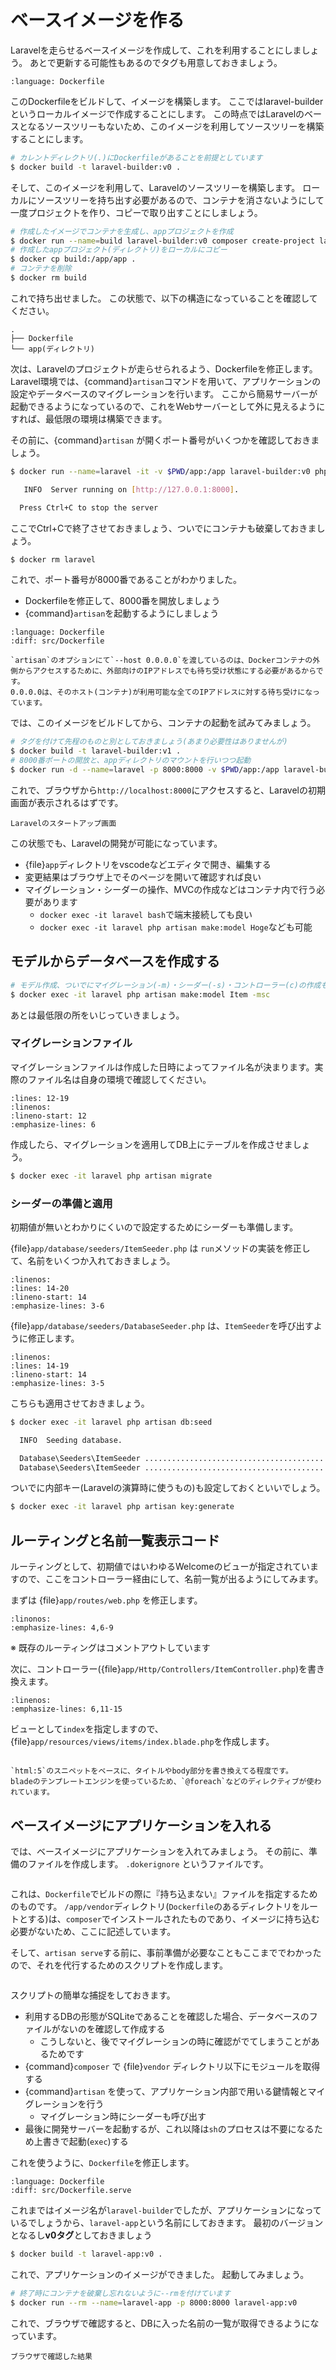 # ベースイメージを作る

Laravelを走らせるベースイメージを作成して、これを利用することにしましょう。
あとで更新する可能性もあるのでタグも用意しておきましょう。

```{literalinclude} src/Dockerfile
:language: Dockerfile
```

このDockerfileをビルドして、イメージを構築します。
ここではlaravel-builderというローカルイメージで作成することにします。
この時点ではLaravelのベースとなるソースツリーもないため、このイメージを利用してソースツリーを構築することにします。

```bash
# カレントディレクトリ(.)にDockerfileがあることを前提としています
$ docker build -t laravel-builder:v0 .
```

そして、このイメージを利用して、Laravelのソースツリーを構築します。
ローカルにソースツリーを持ち出す必要があるので、コンテナを消さないようにして一度プロジェクトを作り、コピーで取り出すことにしましょう。

```bash
# 作成したイメージでコンテナを生成し、appプロジェクトを作成
$ docker run --name=build laravel-builder:v0 composer create-project laravel/laravel app
# 作成したappプロジェクト(ディレクトリ)をローカルにコピー
$ docker cp build:/app/app .
# コンテナを削除
$ docker rm build
```

これで持ち出せました。
この状態で、以下の構造になっていることを確認してください。


```
.
├── Dockerfile
└── app(ディレクトリ)
```

次は、Laravelのプロジェクトが走らせられるよう、Dockerfileを修正します。
Laravel環境では、{command}`artisan`コマンドを用いて、アプリケーションの設定やデータベースのマイグレーションを行います。
ここから簡易サーバーが起動できるようになっているので、これをWebサーバーとして外に見えるようにすれば、最低限の環境は構築できます。

その前に、{command}`artisan` が開くポート番号がいくつかを確認しておきましょう。

```bash
$ docker run --name=laravel -it -v $PWD/app:/app laravel-builder:v0 php artisan serve

   INFO  Server running on [http://127.0.0.1:8000].

  Press Ctrl+C to stop the server
```

ここでCtrl+Cで終了させておきましょう、ついでにコンテナも破棄しておきましょう。

```bash
$ docker rm laravel
```

これで、ポート番号が8000番であることがわかりました。
- Dockerfileを修正して、8000番を開放しましょう
- {command}`artisan`を起動するようにしましょう

```{literalinclude} src/Dockerfile.serve
:language: Dockerfile
:diff: src/Dockerfile
```

```{note}
`artisan`のオプションにて`--host 0.0.0.0`を渡しているのは、Dockerコンテナの外側からアクセスするために、外部向けのIPアドレスでも待ち受け状態にする必要があるからです。
0.0.0.0は、そのホスト(コンテナ)が利用可能な全てのIPアドレスに対する待ち受けになっています。
```

では、このイメージをビルドしてから、コンテナの起動を試みてみましょう。

```bash
# タグを付けて先程のものと別としておきましょう(あまり必要性はありませんが)
$ docker build -t laravel-builder:v1 .
# 8000番ポートの開放と、appディレクトリのマウントを行いつつ起動
$ docker run -d --name=laravel -p 8000:8000 -v $PWD/app:/app laravel-builder:v1
```

これで、ブラウザから`http://localhost:8000`にアクセスすると、Laravelの初期画面が表示されるはずです。

```{figure} images/laravel-boot.png
Laravelのスタートアップ画面
```

この状態でも、Laravelの開発が可能になっています。

- {file}`app`ディレクトリをvscodeなどエディタで開き、編集する
- 変更結果はブラウザ上でそのページを開いて確認すれば良い
- マイグレーション・シーダーの操作、MVCの作成などはコンテナ内で行う必要があります
  - `docker exec -it laravel bash`で端末接続しても良い
  - `docker exec -it laravel php artisan make:model Hoge`なども可能

## モデルからデータベースを作成する

```bash
# モデル作成、ついでにマイグレーション(-m)・シーダー(-s)・コントローラー(c)の作成も行う
$ docker exec -it laravel php artisan make:model Item -msc
```

あとは最低限の所をいじっていきましょう。

### マイグレーションファイル

マイグレーションファイルは作成した日時によってファイル名が決まります。実際のファイル名は自身の環境で確認してください。

```{literalinclude} src/app/database/migrations/2024_10_30_203411_create_items_table.php
:lines: 12-19
:linenos:
:lineno-start: 12
:emphasize-lines: 6
```

作成したら、マイグレーションを適用してDB上にテーブルを作成させましょう。

```bash
$ docker exec -it laravel php artisan migrate
```


### シーダーの準備と適用

初期値が無いとわかりにくいので設定するためにシーダーも準備します。

{file}`app/database/seeders/ItemSeeder.php` は `run`メソッドの実装を修正して、名前をいくつか入れておきましょう。
```{literalinclude} src/app/database/seeders/ItemSeeder.php
:linenos:
:lines: 14-20
:lineno-start: 14
:emphasize-lines: 3-6
```

{file}`app/database/seeders/DatabaseSeeder.php` は、`ItemSeeder`を呼び出すように修正します。
```{literalinclude} src/app/database/seeders/DatabaseSeeder.php
:linenos:
:lines: 14-19
:lineno-start: 14
:emphasize-lines: 3-5
```

こちらも適用させておきましょう。

```bash
$ docker exec -it laravel php artisan db:seed

  INFO  Seeding database.

  Database\Seeders\ItemSeeder .............................................................................................................. RUNNING
  Database\Seeders\ItemSeeder ........................................................................................................... 28 ms DONE
```

ついでに内部キー(Laravelの演算時に使うもの)も設定しておくといいでしょう。

```bash
$ docker exec -it laravel php artisan key:generate
```

## ルーティングと名前一覧表示コード

ルーティングとして、初期値ではいわゆるWelcomeのビューが指定されていますので、ここをコントローラー経由にして、名前一覧が出るようにしてみます。

まずは {file}`app/routes/web.php` を修正します。

```{literalinclude} src/app/routes/web.php
:linonos:
:emphasize-lines: 4,6-9
```
※ 既存のルーティングはコメントアウトしています

次に、コントローラー({file}`app/Http/Controllers/ItemController.php`)を書き換えます。

```{literalinclude} src/app/app/Http/Controllers/ItemController.php
:linenos:
:emphasize-lines: 6,11-15
```

ビューとして`index`を指定しますので、{file}`app/resources/views/items/index.blade.php`を作成します。

```{literalinclude} src/app/resources/views/index.blade.php
```

```{note}
`html:5`のスニペットをベースに、タイトルやbody部分を書き換えてる程度です。
bladeのテンプレートエンジンを使っているため、`@foreach`などのディレクティブが使われています。
```

## ベースイメージにアプリケーションを入れる

では、ベースイメージにアプリケーションを入れてみましょう。
その前に、準備のファイルを作成します。 `.dokerignore` というファイルです。

```{literalinclude} src/app/.dockerignore
```

これは、`Dockerfile`でビルドの際に『持ち込まない』ファイルを指定するためのものです。
`/app/vendor`ディレクトリ(`Dockerfile`のあるディレクトリをルートとする)は、`composer`でインストールされたものであり、イメージに持ち込む必要がないため、ここに記述しています。

そして、`artisan serve`する前に、事前準備が必要なこともここまででわかったので、それを代行するためのスクリプトを作成します。

```{literalinclude} src/app/entrypoint.sh
```

スクリプトの簡単な捕捉をしておきます。

- 利用するDBの形態がSQLiteであることを確認した場合、データベースのファイルがないのを確認して作成する
  - こうしないと、後でマイグレーションの時に確認がでてしまうことがあるためです
- {command}`composer` で {file}`vendor` ディレクトリ以下にモジュールを取得する
- {command}`artisan` を使って、アプリケーション内部で用いる鍵情報とマイグレーションを行う
  - マイグレーション時にシーダーも呼び出す
- 最後に開発サーバーを起動するが、これ以降は`sh`のプロセスは不要になるため上書きで起動(`exec`)する

これを使うように、`Dockerfile`を修正します。

```{literalinclude} src/Dockerfile.app
:language: Dockerfile
:diff: src/Dockerfile.serve
```

これまではイメージ名が`laravel-builder`でしたが、アプリケーションになっているでしょうから、`laravel-app`という名前にしておきます。
最初のバージョンとなるし**v0タグ**としておきましょう

```bash
$ docker build -t laravel-app:v0 .
```

これで、アプリケーションのイメージができました。
起動してみましょう。

```bash
# 終了時にコンテナを破棄し忘れないように--rmを付けています
$ docker run --rm --name=laravel-app -p 8000:8000 laravel-app:v0
```

これで、ブラウザで確認すると、DBに入った名前の一覧が取得できるようになっています。

```{figure} images/laravel-app.png
ブラウザで確認した結果
```
